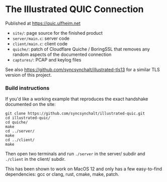 # The Illustrated QUIC Connection

Published at https://quic.ulfheim.net

- `site/`: page source for the finished product
- `server/main.c`: server code
- `client/main.c`: client code
- `quiche/`: patch of Cloudflare Quiche / BoringSSL that removes any random aspects of the documented connection
- `captures/`: PCAP and keylog files

See also https://github.com/syncsynchalt/illustrated-tls13 for a similar TLS version of this project.

### Build instructions

If you'd like a working example that reproduces the exact handshake documented on the site:

```
git clone https://github.com/syncsynchalt/illustrated-quic.git
cd illustrated-quic/
cd quiche/
make
cd ../server/
make
cd ../client/
make
```

Then open two terminals and run `./server` in the server/ subdir and `./client` in the client/ subdir.

This has been shown to work on MacOS 12 and only has a few easy-to-find dependencies: gcc or clang, rust, cmake, make, patch.
